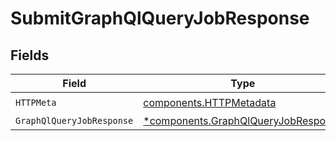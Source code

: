 # SubmitGraphQlQueryJobResponse


## Fields

| Field                                                                                     | Type                                                                                      | Required                                                                                  | Description                                                                               |
| ----------------------------------------------------------------------------------------- | ----------------------------------------------------------------------------------------- | ----------------------------------------------------------------------------------------- | ----------------------------------------------------------------------------------------- |
| `HTTPMeta`                                                                                | [components.HTTPMetadata](../../models/components/httpmetadata.md)                        | :heavy_check_mark:                                                                        | N/A                                                                                       |
| `GraphQlQueryJobResponse`                                                                 | [*components.GraphQlQueryJobResponse](../../models/components/graphqlqueryjobresponse.md) | :heavy_minus_sign:                                                                        | OK                                                                                        |